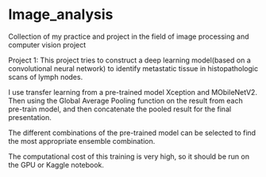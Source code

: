 # Image_analysis
Collection of my practice and project in the field of image processing and computer vision project

Project 1: This project tries to construct a deep learning model(based on a convolutional neural network) to identify metastatic tissue in histopathologic scans of lymph nodes.

I use transfer learning from a pre-trained model Xception and MObileNetV2. Then using the Global Average Pooling function on the result from each pre-train model, and then concatenate the pooled result for the final presentation.

The different combinations of the pre-trained model can be selected to find the most appropriate ensemble combination. 

The computational cost of this training is very high, so it should be run on the GPU or Kaggle notebook. 
